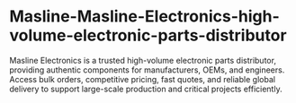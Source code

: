 # Masline-Masline-Electronics-high-volume-electronic-parts-distributor
Masline Electronics is a trusted high-volume electronic parts distributor, providing authentic components for manufacturers, OEMs, and engineers. Access bulk orders, competitive pricing, fast quotes, and reliable global delivery to support large-scale production and critical projects efficiently.
